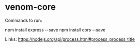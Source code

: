 # venom-core

Commands to run:

npm install express --save
npm install cors --save

Links:
https://nodejs.org/api/process.html#process_process_title


